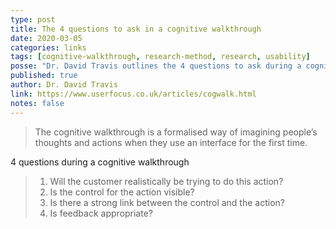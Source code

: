 ```yaml
---
type: post
title: The 4 questions to ask in a cognitive walkthrough
date: 2020-03-05
categories: links
tags: [cognitive-walkthrough, research-method, research, usability]
posse: "Dr. David Travis outlines the 4 questions to ask during a cognitive walkthrough and gives some useful real-world relatable examples."
published: true
author: Dr. David Travis
link: https://www.userfocus.co.uk/articles/cogwalk.html
notes: false
---
```


> The cognitive walkthrough is a formalised way of imagining people’s thoughts and actions when they use an interface for the first time.

4 questions during a cognitive walkthrough
> 1. Will the customer realistically be trying to do this action?
> 2. Is the control for the action visible?
> 3. Is there a strong link between the control and the action?
> 4. Is feedback appropriate?
